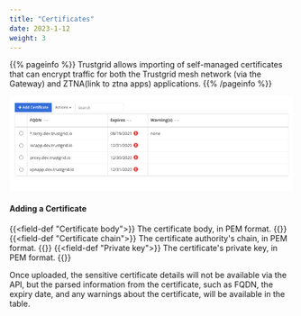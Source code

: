 ```yaml
---
title: "Certificates"
date: 2023-1-12
weight: 3
---
```


{{% pageinfo %}}
Trustgrid allows importing of self-managed certificates that can encrypt traffic for both the Trustgrid mesh network (via the Gateway) and ZTNA(link to ztna apps) applications.
{{% /pageinfo %}}

![img](certificates.png)

#### Adding a Certificate

{{<field-def "Certificate body">}}
The certificate body, in PEM format.
{{</field-def >}}
{{<field-def "Certificate chain">}}
The certificate authority's chain, in PEM format.
{{</field-def>}}
{{<field-def "Private key">}}
The certificate's private key, in PEM format.
{{</field-def>}}

Once uploaded, the sensitive certificate details will not be available via the API, but the parsed information from the certificate, such as FQDN, the expiry date, and any warnings about the certificate, will be available in the table.
